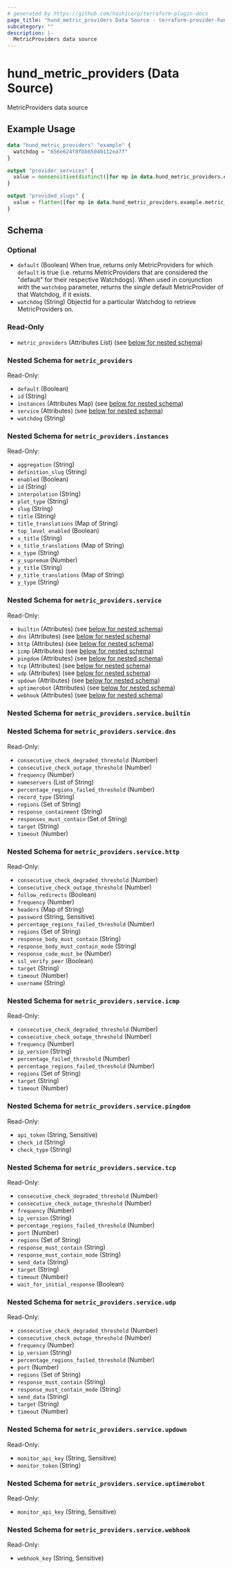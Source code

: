 ```yaml
---
# generated by https://github.com/hashicorp/terraform-plugin-docs
page_title: "hund_metric_providers Data Source - terraform-provider-hund"
subcategory: ""
description: |-
  MetricProviders data source
---
```


# hund_metric_providers (Data Source)

MetricProviders data source

## Example Usage

```terraform
data "hund_metric_providers" "example" {
  watchdog = "656e624f8fbb65049112ea7f"
}

output "provider_services" {
  value = nonsensitive(distinct([for mp in data.hund_metric_providers.example.metric_providers : one([for k, v in mp.service : k if v != null])]))
}

output "provided_slugs" {
  value = flatten([for mp in data.hund_metric_providers.example.metric_providers : keys(mp.instances)])
}
```

<!-- schema generated by tfplugindocs -->
## Schema

### Optional

- `default` (Boolean) When true, returns only MetricProviders for which `default` is true (i.e. returns MetricProviders that are considered the "default" for their respective Watchdogs). When used in conjunction with the `watchdog` parameter, returns the *single* default MetricProvider of that Watchdog, if it exists.
- `watchdog` (String) ObjectId for a particular Watchdog to retrieve MetricProviders on.

### Read-Only

- `metric_providers` (Attributes List) (see [below for nested schema](#nestedatt--metric_providers))

<a id="nestedatt--metric_providers"></a>
### Nested Schema for `metric_providers`

Read-Only:

- `default` (Boolean)
- `id` (String)
- `instances` (Attributes Map) (see [below for nested schema](#nestedatt--metric_providers--instances))
- `service` (Attributes) (see [below for nested schema](#nestedatt--metric_providers--service))
- `watchdog` (String)

<a id="nestedatt--metric_providers--instances"></a>
### Nested Schema for `metric_providers.instances`

Read-Only:

- `aggregation` (String)
- `definition_slug` (String)
- `enabled` (Boolean)
- `id` (String)
- `interpolation` (String)
- `plot_type` (String)
- `slug` (String)
- `title` (String)
- `title_translations` (Map of String)
- `top_level_enabled` (Boolean)
- `x_title` (String)
- `x_title_translations` (Map of String)
- `x_type` (String)
- `y_supremum` (Number)
- `y_title` (String)
- `y_title_translations` (Map of String)
- `y_type` (String)


<a id="nestedatt--metric_providers--service"></a>
### Nested Schema for `metric_providers.service`

Read-Only:

- `builtin` (Attributes) (see [below for nested schema](#nestedatt--metric_providers--service--builtin))
- `dns` (Attributes) (see [below for nested schema](#nestedatt--metric_providers--service--dns))
- `http` (Attributes) (see [below for nested schema](#nestedatt--metric_providers--service--http))
- `icmp` (Attributes) (see [below for nested schema](#nestedatt--metric_providers--service--icmp))
- `pingdom` (Attributes) (see [below for nested schema](#nestedatt--metric_providers--service--pingdom))
- `tcp` (Attributes) (see [below for nested schema](#nestedatt--metric_providers--service--tcp))
- `udp` (Attributes) (see [below for nested schema](#nestedatt--metric_providers--service--udp))
- `updown` (Attributes) (see [below for nested schema](#nestedatt--metric_providers--service--updown))
- `uptimerobot` (Attributes) (see [below for nested schema](#nestedatt--metric_providers--service--uptimerobot))
- `webhook` (Attributes) (see [below for nested schema](#nestedatt--metric_providers--service--webhook))

<a id="nestedatt--metric_providers--service--builtin"></a>
### Nested Schema for `metric_providers.service.builtin`


<a id="nestedatt--metric_providers--service--dns"></a>
### Nested Schema for `metric_providers.service.dns`

Read-Only:

- `consecutive_check_degraded_threshold` (Number)
- `consecutive_check_outage_threshold` (Number)
- `frequency` (Number)
- `nameservers` (List of String)
- `percentage_regions_failed_threshold` (Number)
- `record_type` (String)
- `regions` (Set of String)
- `response_containment` (String)
- `responses_must_contain` (Set of String)
- `target` (String)
- `timeout` (Number)


<a id="nestedatt--metric_providers--service--http"></a>
### Nested Schema for `metric_providers.service.http`

Read-Only:

- `consecutive_check_degraded_threshold` (Number)
- `consecutive_check_outage_threshold` (Number)
- `follow_redirects` (Boolean)
- `frequency` (Number)
- `headers` (Map of String)
- `password` (String, Sensitive)
- `percentage_regions_failed_threshold` (Number)
- `regions` (Set of String)
- `response_body_must_contain` (String)
- `response_body_must_contain_mode` (String)
- `response_code_must_be` (Number)
- `ssl_verify_peer` (Boolean)
- `target` (String)
- `timeout` (Number)
- `username` (String)


<a id="nestedatt--metric_providers--service--icmp"></a>
### Nested Schema for `metric_providers.service.icmp`

Read-Only:

- `consecutive_check_degraded_threshold` (Number)
- `consecutive_check_outage_threshold` (Number)
- `frequency` (Number)
- `ip_version` (String)
- `percentage_failed_threshold` (Number)
- `percentage_regions_failed_threshold` (Number)
- `regions` (Set of String)
- `target` (String)
- `timeout` (Number)


<a id="nestedatt--metric_providers--service--pingdom"></a>
### Nested Schema for `metric_providers.service.pingdom`

Read-Only:

- `api_token` (String, Sensitive)
- `check_id` (String)
- `check_type` (String)


<a id="nestedatt--metric_providers--service--tcp"></a>
### Nested Schema for `metric_providers.service.tcp`

Read-Only:

- `consecutive_check_degraded_threshold` (Number)
- `consecutive_check_outage_threshold` (Number)
- `frequency` (Number)
- `ip_version` (String)
- `percentage_regions_failed_threshold` (Number)
- `port` (Number)
- `regions` (Set of String)
- `response_must_contain` (String)
- `response_must_contain_mode` (String)
- `send_data` (String)
- `target` (String)
- `timeout` (Number)
- `wait_for_initial_response` (Boolean)


<a id="nestedatt--metric_providers--service--udp"></a>
### Nested Schema for `metric_providers.service.udp`

Read-Only:

- `consecutive_check_degraded_threshold` (Number)
- `consecutive_check_outage_threshold` (Number)
- `frequency` (Number)
- `ip_version` (String)
- `percentage_regions_failed_threshold` (Number)
- `port` (Number)
- `regions` (Set of String)
- `response_must_contain` (String)
- `response_must_contain_mode` (String)
- `send_data` (String)
- `target` (String)
- `timeout` (Number)


<a id="nestedatt--metric_providers--service--updown"></a>
### Nested Schema for `metric_providers.service.updown`

Read-Only:

- `monitor_api_key` (String, Sensitive)
- `monitor_token` (String)


<a id="nestedatt--metric_providers--service--uptimerobot"></a>
### Nested Schema for `metric_providers.service.uptimerobot`

Read-Only:

- `monitor_api_key` (String, Sensitive)


<a id="nestedatt--metric_providers--service--webhook"></a>
### Nested Schema for `metric_providers.service.webhook`

Read-Only:

- `webhook_key` (String, Sensitive)
